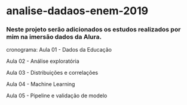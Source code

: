 # analise-dadaos-enem-2019

### Neste projeto serão adicionados os estudos realizados por mim na imersão dados da Alura.

cronograma:
Aula 01 - Dados da Educação

Aula 02 - Análise exploratória

Aula 03 - Distribuições e correlações

Aula 04 - Machine Learning

Aula 05 - Pipeline e validação de modelo
